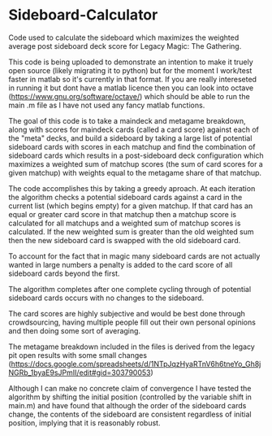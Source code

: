 # Sideboard-Calculator
Code used to calculate the sideboard which maximizes the weighted average post sideboard deck score for Legacy Magic: The Gathering.

This code is being uploaded to demonstrate an intention to make it truely open source (likely migrating it to python) but for the moment I work/test faster in matlab so it's currently in that format. If you are really intereseted in running it but dont have a matlab licence then you can look into octave (https://www.gnu.org/software/octave/) which should be able to run the main .m file as I have not used any fancy matlab functions.

The goal of this code is to take a maindeck and metagame breakdown, along with scores for maindeck cards (called a card score) against each of the "meta" decks, and build a sideboard by taking a large list of potential sideboard cards with scores in each matchup and find the combination of sideboard cards which results in a post-sideboard deck configuration which maximizes a weighted sum of matchup scores (the sum of card scores for a given matchup) with weights equal to the metagame share of that matchup.

The code accomplishes this by taking a greedy aproach. At each iteration the algorithm checks a potential sideboard cards against a card in the current list (which begins empty) for a given matchup. If that card has an equal or greater card score in that matchup then a matchup score is calculated for all matchups and a weighted sum of matchup scores is calculated. If the new weighted sum is greater than the old weighted sum then the new sideboard card is swapped with the old sideboard card.

To account for the fact that in magic many sideboard cards are not actually wanted in large numbers a penalty is added to the card score of all sideboard cards beyond the first.

The algorithm completes after one complete cycling through of potential sideboard cards occurs with no changes to the sideboard.

The card scores are highly subjective and would be best done through crowdsourcing, having multiple people fill out their own personal opinions and then doing some sort of averaging.

The metagame breakdown included in the files is derived from the legacy pit open results with some small changes (https://docs.google.com/spreadsheets/d/1NTpJqzHyaRTnV6h6tneYo_Gh8jNGRb_1byaE9sJPmII/edit#gid=303790053)

Although I can make no concrete claim of convergence I have tested the algorithm by shifting the initial position (controlled by the variable shift in main.m) and have found that although the order of the sideboard cards change, the contents of the sideboard are consistent regardless of initial position, implying that it is reasonably robust.
